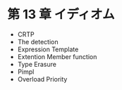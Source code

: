 # 第 13 章 イディオム

* CRTP
* The detection
* Expression Template
* Extention Member function
* Type Erasure
* Pimpl
* Overload Priority